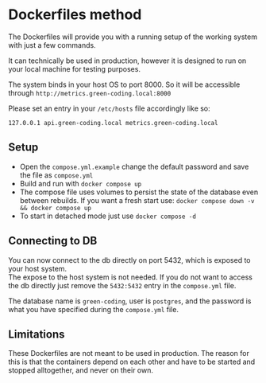 # Dockerfiles method

The Dockerfiles will provide you with a running setup of the working system with just a few commands.

It can technically be used in production, however it is designed to run on your local machine for testing purposes.

The system binds in your host OS to port 8000. So it will be accessible through `http://metrics.green-coding.local:8000`

Please set an entry in your `/etc/hosts` file accordingly like so:

`127.0.0.1 api.green-coding.local metrics.green-coding.local`


## Setup

- Open the `compose.yml.example` change the default password and save the file as `compose.yml`
- Build and run with `docker compose up`
- The compose file uses volumes to persist the state of the database even between rebuilds. If you want a fresh start use: `docker compose down -v && docker compose up`
- To start in detached mode just use `docker compose -d`

## Connecting to DB
You can now connect to the db directly on port 5432, which is exposed to your host system.\
The expose to the host system is not needed. If you do not want to access the db directly just remove the `5432:5432` entry in the `compose.yml` file.

The database name is `green-coding`, user is `postgres`, and the password is what you have specified during the `compose.yml` file.

## Limitations
These Dockerfiles are not meant to be used in production. The reason for this is that the containers depend on each other and have to be started and stopped alltogether, and never on their own.
